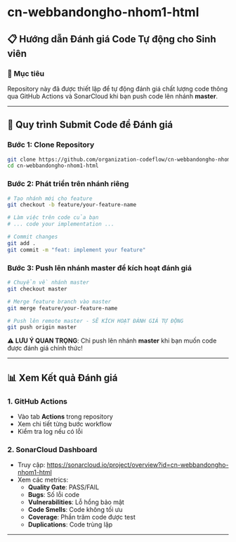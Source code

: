 # cn-webbandongho-nhom1-html
## 📋 Hướng dẫn Đánh giá Code Tự động cho Sinh viên

### 🎯 Mục tiêu
Repository này đã được thiết lập để tự động đánh giá chất lượng code thông qua GitHub Actions và SonarCloud khi bạn push code lên nhánh **master**.

---

## 🚀 Quy trình Submit Code để Đánh giá

### Bước 1: Clone Repository
```bash
git clone https://github.com/organization-codeflow/cn-webbandongho-nhom1-html.git
cd cn-webbandongho-nhom1-html
```

### Bước 2: Phát triển trên nhánh riêng
```bash
# Tạo nhánh mới cho feature
git checkout -b feature/your-feature-name

# Làm việc trên code của bạn
# ... code your implementation ...

# Commit changes
git add .
git commit -m "feat: implement your feature"
```

### Bước 3: Push lên nhánh master để kích hoạt đánh giá
```bash
# Chuyển về nhánh master
git checkout master

# Merge feature branch vào master
git merge feature/your-feature-name

# Push lên remote master - SẼ KÍCH HOẠT ĐÁNH GIÁ TỰ ĐỘNG
git push origin master
```

⚠️ **LƯU Ý QUAN TRỌNG**: Chỉ push lên nhánh **master** khi bạn muốn code được đánh giá chính thức!

---

## 📊 Xem Kết quả Đánh giá

### 1. GitHub Actions
- Vào tab **Actions** trong repository
- Xem chi tiết từng bước workflow
- Kiểm tra log nếu có lỗi

### 2. SonarCloud Dashboard
- Truy cập: https://sonarcloud.io/project/overview?id=cn-webbandongho-nhom1-html
- Xem các metrics:
  - **Quality Gate**: PASS/FAIL
  - **Bugs**: Số lỗi code
  - **Vulnerabilities**: Lỗ hổng bảo mật
  - **Code Smells**: Code không tối ưu
  - **Coverage**: Phần trăm code được test
  - **Duplications**: Code trùng lặp
---
